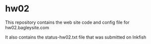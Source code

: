 # hw02

This repository contains the web site code and config file for hw02.bagleysite.com

It also contains the status-hw02.txt file that was submitted on Inkfish 
